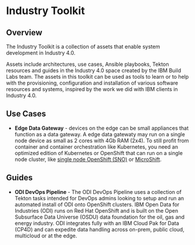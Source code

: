 # Industry Toolkit

## Overview

The Industry Toolkit is a collection of assets that enable system development in Industry 4.0.

Assets include architectures, use cases, Ansible playbooks, Tekton resources and guides in the Industry 4.0 space created by the IBM Build Labs team. The assets in this toolkit can be used as tools to learn or to help with the provisioning, configuration and installation of various software resources and systems, inspired by the work we did with IBM clients in Industry 4.0.

## Use Cases

* **Edge Data Gateway** - devices on the edge can be small appliances that function as a data gateway. A edge data gatewaty may run on a single node device as small as 2 cores with 4Gb RAM (2x4). To still profit from container and container orchestration like Kubernetes, you need an optimized edition of Kubernetes or OpenShift that can run on a single node cluster, like [single node OpenShift (SNO)](https://www.redhat.com/en/blog/meet-single-node-openshift-our-smallest-openshift-footprint-edge-architectures) or [MicroShift](https://microshift.io).

## Guides

* **ODI DevOps Pipeline** - The ODI DevOps Pipeline uses a collection of Tekton tasks intended for DevOps admins looking to setup and run an automated install of ODI onto OpenShift clusters. IBM Open Data for Industries (ODI) runs on Red Hat OpenShift and is built on the Open Subsurface Data Universe (OSDU) data foundation for the oil, gas and energy industry. ODI integrates fully with an IBM Cloud Pak for Data (CP4D) and can expedite data handling across on-prem, public cloud, multicloud or at the edge. 
